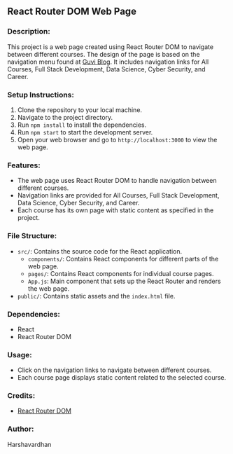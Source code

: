 ## React Router DOM Web Page

### Description:
This project is a web page created using React Router DOM to navigate between different courses. The design of the page is based on the navigation menu found at [Guvi Blog](https://www.guvi.in/blog/). It includes navigation links for All Courses, Full Stack Development, Data Science, Cyber Security, and Career.

### Setup Instructions:
1. Clone the repository to your local machine.
2. Navigate to the project directory.
3. Run `npm install` to install the dependencies.
4. Run `npm start` to start the development server.
5. Open your web browser and go to `http://localhost:3000` to view the web page.

### Features:
- The web page uses React Router DOM to handle navigation between different courses.
- Navigation links are provided for All Courses, Full Stack Development, Data Science, Cyber Security, and Career.
- Each course has its own page with static content as specified in the project.

### File Structure:
- `src/`: Contains the source code for the React application.
  - `components/`: Contains React components for different parts of the web page.
  - `pages/`: Contains React components for individual course pages.
  - `App.js`: Main component that sets up the React Router and renders the web page.
- `public/`: Contains static assets and the `index.html` file.

### Dependencies:
- React
- React Router DOM

### Usage:
- Click on the navigation links to navigate between different courses.
- Each course page displays static content related to the selected course.

### Credits:
- [React Router DOM](https://reactrouter.com/en/main)

### Author:
Harshavardhan


